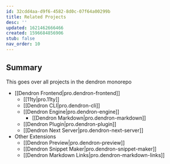 ```yaml
---
id: 32cdd4aa-d9f6-4582-8d0c-07f64a00299b
title: Related Projects
desc: ''
updated: 1621462666466
created: 1596684856906
stub: false
nav_order: 10
---
```

## Summary

This goes over all projects in the dendron monorepo

- [[Dendron Frontend|pro.dendron-frontend]]
  - [[11ty|pro.11ty]]
  - [[Dendron CLI|pro.dendron-cli]]
  - [[Dendron Engine|pro.dendron-engine]]
    - [[Dendron Markdown|pro.dendron-markdown]]
  - [[Dendron Plugin|pro.dendron-plugin]]
  - [[Dendron Next Server|pro.dendron-next-server]]
- Other Extensions
  - [[Dendron Preview|pro.dendron-preview]]
  - [[Dendron Snippet Maker|pro.dendron-snippet-maker]]
  - [[Dendron Markdown Links|pro.dendron-markdown-links]]